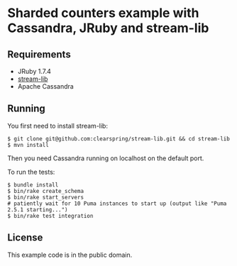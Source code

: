 Sharded counters example with Cassandra, JRuby and stream-lib
===

Requirements
---

* JRuby 1.7.4
* [stream-lib](https://github.com/clearspring/stream-lib)
* Apache Cassandra

Running
---

You first need to install stream-lib:

	$ git clone git@github.com:clearspring/stream-lib.git && cd stream-lib
	$ mvn install

Then you need Cassandra running on localhost on the default port.

To run the tests:

    $ bundle install
    $ bin/rake create_schema
    $ bin/rake start_servers
    # patiently wait for 10 Puma instances to start up (output like "Puma 2.5.1 starting...")
    $ bin/rake test integration

License
---

This example code is in the public domain.



